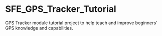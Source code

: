 # SFE_GPS_Tracker_Tutorial
GPS Tracker module tutorial project to help teach and improve beginners' GPS knowledge and capabilities.
